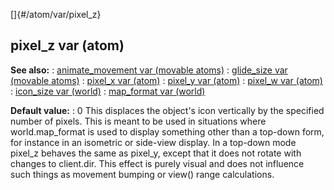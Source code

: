 []{#/atom/var/pixel_z}
## pixel_z var (atom)
**See also:**
:   [animate_movement var (movable
    atoms)](#/atom/movable/var/animate_movement)
:   [glide_size var (movable atoms)](#/atom/movable/var/glide_size)
:   [pixel_x var (atom)](#/atom/var/pixel_x)
:   [pixel_y var (atom)](#/atom/var/pixel_y)
:   [pixel_w var (atom)](#/atom/var/pixel_w)
:   [icon_size var (world)](#/world/var/icon_size)
:   [map_format var (world)](#/world/var/map_format)
<!-- -->
**Default value:**
:   0
This displaces the object\'s icon vertically by the specified number of
pixels. This is meant to be used in situations where world.map_format is
used to display something other than a top-down form, for instance in an
isometric or side-view display. In a top-down mode pixel_z behaves the
same as pixel_y, except that it does not rotate with changes to
client.dir.
This effect is purely visual and does not influence such things as
movement bumping or view() range calculations.